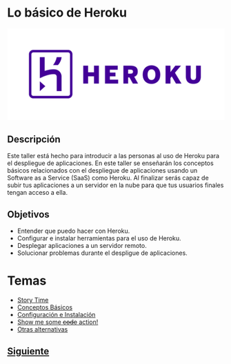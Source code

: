 # Lo básico de Heroku

![Logo Heroku](assets/herokulogo.png)

## Descripción
Este taller está hecho para introducir a las personas al uso de Heroku para el despliegue de aplicaciones. En este taller se enseñarán los conceptos básicos relacionados con el despliegue de aplicaciones usando un Software as a Service (SaaS) como Heroku. Al finalizar serás capaz de subir tus aplicaciones a un servidor en la nube para que tus usuarios finales tengan acceso a ella.

## Objetivos
* Entender que puedo hacer con Heroku.
* Configurar e instalar herramientas para el uso de Heroku.
* Desplegar aplicaciones a un servidor remoto.
* Solucionar problemas durante el despligue de aplicaciones.

# Temas

* [Story Time](/Talleres/heroku/PAGE1.md)
* [Conceptos Básicos](/Talleres/heroku/PAGE2.md)
* [Configuración e Instalación](/Talleres/heroku/PAGE3.md)
* [Show me some ~~code~~ action!](/Talleres/heroku/PAGE4.md)
* [Otras alternativas](/Talleres/heroku/PAGE5.md)


## [Siguiente](PAGE1.md)
